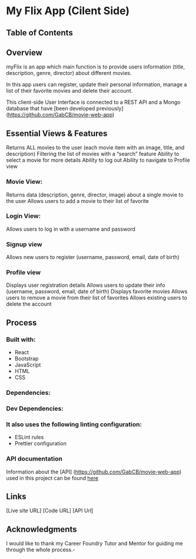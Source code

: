 # My Flix App (Cilent Side)

## Table of Contents

## Overview
myFlix is an app which main function is to provide users information (title, description, genre, director) about different movies.

In this app users can register, update their personal information, manage a list of their favorite movies and delete their account.

This client-side User Interface is connected to a REST API and a Mongo database that have [been developed previously] (https://github.com/GabCB/movie-web-app)

## Essential Views & Features
Returns ALL movies to the user (each movie item with an image, title, and description)
Filtering the list of movies with a “search” feature
Ability to select a movie for more details
Ability to log out
Ability to navigate to Profile view

### Movie View:
Returns data (description, genre, director, image) about a single movie to the user
Allows users to add a movie to their list of favorite

### Login View:
Allows users to log in with a username and password

### Signup view
Allows new users to register (username, password, email, date of birth)

### Profile view
Displays user registration details
Allows users to update their info (username, password, email, date of birth)
Displays favorite movies
Allows users to remove a movie from their list of favorites
Allows existing users to delete the account

## Process

### Built with:
- React
- Bootstrap
- JavaScript
- HTML
- CSS

### Dependencies:

### Dev Dependencies:

### It also uses the following linting configuration:
- ESLint rules
- Prettier configuration

### API documentation
Information about the [API] (https://github.com/GabCB/movie-web-app) used in this project can be found [here](https://moviewebapp.herokuapp.com/documentation.html) 

## Links
[Live site URL]
[Code URL]
[API Url]

## Acknowledgments

I would like to thank my Career Foundry Tutor and Mentor for guiding me through the whole process.-